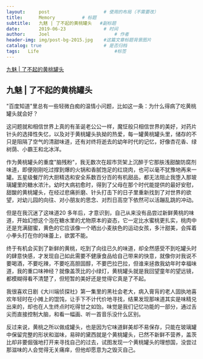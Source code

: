 ```yaml
---
layout:     post   				    # 使用的布局（不需要改）
title:      Memory			# 标题
subtitle:   九魅 | 了不起的黄桃罐头   #副标题
date:       2019-06-23 				# 时间
author:     Joel 						# 作者
header-img: img/post-bg-2015.jpg 	#这篇文章标题背景图片
catalog: true 						# 是否归档
tags:	Life							#标签
---
```

<a href="https://mp.weixin.qq.com/s?__biz=MjM5NTAyNjQ3OA==&mid=200852975&idx=1&sn=39e7cfe4ac40a76ddff42fedfbc78f26&pass_ticket=tB08wSX9ENKcHH%2BbxYTJ8vLvzOyEuZ4v%2FmSF8VnlR69XQGlEHrBPX23zOl6VwBg1">九魅 | 了不起的黄桃罐头</a>

## 九魅 | 了不起的黄桃罐头
[](/img/blog/T_files/640)


"百度知道"里总有一些轻微白痴的温情小问题，比如这一条：为什么得病了吃黄桃罐头就会好？


这问题就和相信世界上真的有圣诞老公公一样，魔怔般只相信世界的美好，对药片针头的选择性失忆，以及对于黄桃罐头执拗的热爱，每一罐黄桃罐头里，储存的不只是阻隔了空气的清甜味道，还有对终将逝去的幼年时代的记忆，好像杏花香、绿树荫、小霸王和北冰洋。


作为黄桃罐头的重度"脑残粉"，我无数次在超市货架上沉醉于它那肤浅甜酸防腐剂味道，即便刚刚吃过撑到爆的火锅和香腻饱足的红烧肉，也可以毫不犹豫地再来一罐。五星级餐厅的大厨精选和安全系数百分百的有机甜品，都无法阻止我堕入那玻璃罐里的糖水浓汁。幼时大病初愈时，得到了父母在那个时代能提供的最好安慰，甜酸的黄桃罐头，在经过悲痛折磨、针头打击下的日子里重新找到了对世界的欲望，对幼儿园的向往、对小朋友的思念、对烈日高空下依然可以活蹦乱跳的冲动。


但是在我沉迷了这味道20 多年后，才意识到，自己从来没有品尝过新鲜黄桃的味道，开始幻想这个泡在糖水里的尤物原本的姿态，它一定比水蜜桃更扎实，桃肉中还是充满甜蜜，黄色的它应该像一个晒出小麦肤色的运动女孩，多汁甜美，会挥着小拳头打在你的味蕾上，欲罢不能。


终于有机会买到了新鲜的黄桃，吃到了向往已久的味道，却全然感受不到吃罐头时的肆意快感，才发现自己如此需要不健康食品给自己带来的快意，就像你对我说不要喝酒，不要吃辣，不要吃高胆固醇，不要巴拉巴拉，但谁来拯救我幼年时幸福味道，我的重口味神经？就像盖茨比的小绿灯，黄桃罐头就是我回望童年的望远镜，都模糊得看不清楚了，但短暂的美好还是觉得它真是了不起。

我很喜欢日剧《大川端侦探社》第一集里的黑社会老大，病入膏肓的老人固执地喜欢年轻时在小摊上的馄饨，让手下不计代价地寻找，结果发现那味道其实是味精兑出来的，却也在人生终点时吃得甘之如饴。味觉是我们记忆功能的一部分，通过舌尖而直接控制大脑，和看一幅画、听一首音乐没什么区别。


反过来说，黄桃之所以做成罐头，也是因为它味道鲜美却不易保存，只能在玻璃罐中保留完整的形状和滋味，易碎的黛西就是个黄桃罐头，已然不新鲜不营养，盖茨比却非要倔强地打开来寻找自己的过去，试图发现一个黄桃罐头的理想国，没尝过那滋味的人会觉得无关痛痒，但他却愿意为之毁灭自己。
